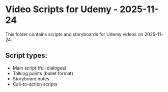 # Video Scripts for Udemy - 2025-11-24

This folder contains scripts and storyboards for Udemy videos on 2025-11-24.

## Script types:
- Main script (full dialogue)
- Talking points (bullet format)
- Storyboard notes
- Call-to-action scripts
